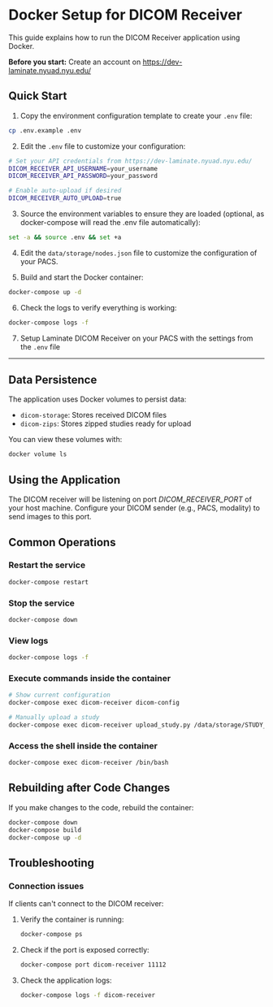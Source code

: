 # Docker Setup for DICOM Receiver

This guide explains how to run the DICOM Receiver application using Docker.

**Before you start:** Create an account on https://dev-laminate.nyuad.nyu.edu/

## Quick Start

1. Copy the environment configuration template to create your `.env` file:

```bash
cp .env.example .env
```

2. Edit the `.env` file to customize your configuration:

```bash
# Set your API credentials from https://dev-laminate.nyuad.nyu.edu/
DICOM_RECEIVER_API_USERNAME=your_username
DICOM_RECEIVER_API_PASSWORD=your_password

# Enable auto-upload if desired
DICOM_RECEIVER_AUTO_UPLOAD=true
```

3. Source the environment variables to ensure they are loaded (optional, as docker-compose will read the .env file automatically):

```bash
set -a && source .env && set +a
```

4. Edit the `data/storage/nodes.json` file to customize the configuration of your PACS.

5. Build and start the Docker container:

```bash
docker-compose up -d
```

6. Check the logs to verify everything is working:

```bash
docker-compose logs -f
```

7. Setup Laminate DICOM Receiver on your PACS with the settings from the `.env` file



---

## Data Persistence

The application uses Docker volumes to persist data:

- `dicom-storage`: Stores received DICOM files
- `dicom-zips`: Stores zipped studies ready for upload

You can view these volumes with:

```bash
docker volume ls
```

## Using the Application

The DICOM receiver will be listening on port *DICOM_RECEIVER_PORT* of your host machine. Configure your DICOM sender (e.g., PACS, modality) to send images to this port.

## Common Operations

### Restart the service

```bash
docker-compose restart
```

### Stop the service

```bash
docker-compose down
```

### View logs

```bash
docker-compose logs -f
```

### Execute commands inside the container

```bash
# Show current configuration
docker-compose exec dicom-receiver dicom-config

# Manually upload a study
docker-compose exec dicom-receiver upload_study.py /data/storage/STUDY_UID
```

### Access the shell inside the container

```bash
docker-compose exec dicom-receiver /bin/bash
```

## Rebuilding after Code Changes

If you make changes to the code, rebuild the container:

```bash
docker-compose down
docker-compose build
docker-compose up -d
```

## Troubleshooting

### Connection issues

If clients can't connect to the DICOM receiver:

1. Verify the container is running:
   ```bash
   docker-compose ps
   ```

2. Check if the port is exposed correctly:
   ```bash
   docker-compose port dicom-receiver 11112
   ```

3. Check the application logs:
   ```bash
   docker-compose logs -f dicom-receiver
   ``` 
